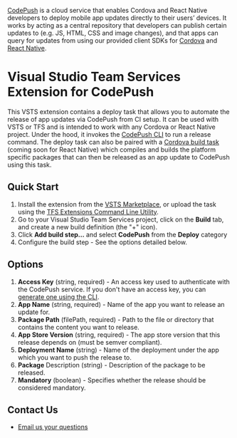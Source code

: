 [CodePush](http://microsoft.github.io/code-push/) is a cloud service that enables Cordova and React Native developers to deploy mobile app updates directly to their users’ devices. It works by acting as a central repository that developers can publish certain updates to (e.g. JS, HTML, CSS and image changes), and that apps can query for updates from using our provided client SDKs for [Cordova](https://github.com/Microsoft/cordova-plugin-code-push) and [React Native](https://github.com/Microsoft/react-native-code-push). 

# Visual Studio Team Services Extension for CodePush

This VSTS extension contains a deploy task that allows you to automate the release of app updates via CodePush from CI setup. It can be used with VSTS or TFS and is intended to work with any Cordova or React Native project. 
Under the hood, it invokes the [CodePush CLI](https://github.com/Microsoft/code-push/tree/master/cli) to run a release command. 
The deploy task can also be paired with a [Cordova build task](https://github.com/Microsoft/vso-cordova-tasks) (coming soon for React Native) which compiles and builds the platform specific packages that can then be released as an app update to CodePush using this task.

## Quick Start

1. Install the extension from the [VSTS Marketplace](https://marketplace.visualstudio.com/items/ms.vss-services-codepush), or upload the task using the [TFS Extensions Command Line Utility](https://www.npmjs.com/package/tfx-cli).
2. Go to your Visual Studio Team Services project, click on the **Build** tab, and create a new build definition (the "+" icon).
3. Click **Add build step...** and select **CodePush** from the **Deploy** category
4. Configure the build step - See the options detailed below.

## Options

1. **Access Key** (string, required) - An access key used to authenticate with the CodePush service. If you don't have an access key, you can [generate one using the CLI](https://github.com/Microsoft/code-push/tree/master/cli#authentication).
2. **App Name** (string, required) - Name of the app you want to release an update for.
3. **Package Path** (filePath, required) - Path to the file or directory that contains the content you want to release.
4. **App Store Version** (string, required) - The app store version that this release depends on (must be semver compliant).
5. **Deployment Name** (string) - Name of the deployment under the app which you want to push the release to.
6. **Package** Description (string) - Description of the package to be released.
7. **Mandatory** (boolean) - Specifies whether the release should be considered mandatory.

## Contact Us

* [Email us your questions](mailto:codepushfeed@microsoft.com)